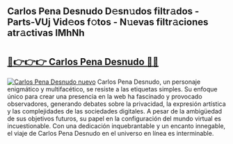 ## Carlos Pena Desnudo D𝚎sn𝚞dos filtr𝚊dos - Parts-VUj Vid𝚎os f𝚘tos - N𝚞evas filtr𝚊ciones atr𝚊ctivas lMhNh

# <h2><a href="http://mb7asqy.tromn.icu/?c=Carlos+Pena+Desnudo">🔗👉👉👉 Carlos Pena Desnudo 🔗🔗</a></h2>

[![Carlos Pena Desnudo nuevo](https://i.imgur.com/pEAQMta.gif)](http://mb7asqy.tromn.icu/?c=Carlos+Pena+Desnudo)
Carlos Pena Desnudo, un personaje enigmático y multifacético, se resiste a las etiquetas simples. Su enfoque único para crear una presencia en la web ha fascinado y provocado observadores, generando debates sobre la privacidad, la expresión artística y las complejidades de las sociedades digitales. A pesar de la ambigüedad de sus objetivos futuros, su papel en la configuración del mundo virtual es incuestionable. Con una dedicación inquebrantable y un encanto innegable, el viaje de Carlos Pena Desnudo en el universo en línea es interminable.
